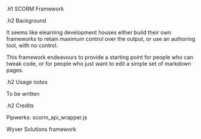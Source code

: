 .h1 SCORM Framework

.h2 Background

It seems like elearning development houses either build their own frameworks to retain maximum control over the output, or use an authoring tool, with no control.

This framework endeavours to provide a starting point for people who can tweak code, or for people who just want to edit a simple set of markdown pages.


.h2 Usage notes

To be written

.h2 Credits

Pipwerks: scorm_api_wrapper.js

Wyver Solutions framework
